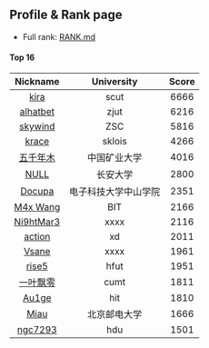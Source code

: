 ## Profile & Rank page

* Full rank: [RANK.md](RANK.md)

#### Top 16
| Nickname | University | Score |  
| :-: |:-: |:-: |  
|[kira](profiles/kiractf@163.com.md)|scut|6666|  
|[alhatbet](profiles/webzhiwang@163.com.md)|zjut|6216|  
|[skywind](profiles/sniperoj@two.moe.md)|ZSC|5816|  
|[krace](profiles/1094942431@qq.com.md)|sklois|4266|  
|[五千年木](profiles/yanmumu1996@163.com.md)|中国矿业大学|4016|  
|[NULL](profiles/3571842927@qq.com.md)|长安大学|2800|  
|[Docupa](profiles/1552528796@qq.com.md)|电子科技大学中山学院|2351|  
|[M4x Wang](profiles/I_am_M4x@protonmail.com.md)|BIT|2166|  
|[Ni9htMar3](profiles/591612329@qq.com.md)|xxxx|2116|  
|[action](profiles/1021533940@qq.com.md)|xd|2011|  
|[Vsane](profiles/dcydane@gmail.com.md)|xxxx|1961|  
|[rise5](profiles/ddltxj@sina.com.md)|hfut|1951|  
|[一叶飘零](profiles/136244588@qq.com.md)|cumt|1811|  
|[Au1ge](profiles/379951650@qq.com.md)|hit|1810|  
|[Miau](profiles/996207306@qq.com.md)|北京邮电大学|1666|  
|[ngc7293](profiles/feizhaoye@gmail.com.md)|hdu|1501|  

